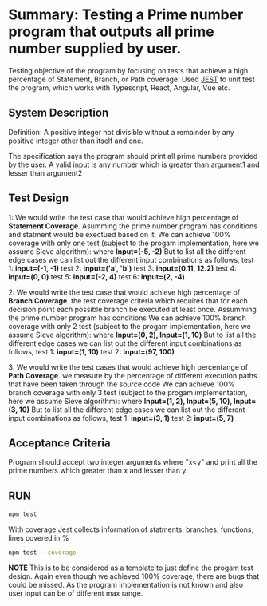 # Summary: Testing a Prime number program that outputs all prime number supplied by user. 
Testing objective of the program by focusing on tests that achieve a high percentage of Statement, Branch, or Path coverage.
Used [JEST](https://jestjs.io/) to unit test the program, which works with Typescript, React, Angular, Vue etc.

## System Description
Definition: A positive integer not divisible without a remainder by any positive integer other than itself and one.

The specification says the program should print all prime numbers provided by the user. A valid input is any number which is greater than argument1 and lesser than argument2

## Test Design
1: We would write the test case that would achieve high percentage of **Statement Coverage**. Asumming the prime number program has conditions and statment would be exectued based on it.
We can achieve 100% coverage with only one test (subject to the progam implementation, here we assume Sieve algorithm): where **Input=(-5, -2)**
But to list all the different edge cases we can list out the different input combinations as follows,
test 1: **input=(-1, -1)**
test 2: **input=('a', 'b')**
test 3: **input=(0.11, 12.2)**
test 4: **input=(0, 0)**
test 5: **input=(-2, 4)**
test 6: **input=(2, -4)**

2: We would write the test case that would achieve high percentage of **Branch Coverage**. the test coverage criteria which requires that for each decision point each possible branch be executed at least once. Assumming the prime number program has conditions
We can achieve 100% branch coverage with only 2 test (subject to the progam implementation, here we assume Sieve algorithm): where **Input=(0, 2), Input=(1, 10)**
But to list all the different edge cases we can list out the different input combinations as follows,
test 1: **input=(1, 10)**
test 2: **input=(97, 100)**

3: We would write the test cases that would achieve high percentange of **Path Coverage**. we measure by the percentage of different execution paths that have been taken through the source code
We can achieve 100% branch coverage with only 3 test (subject to the progam implementation, here we assume Sieve algorithm): where **Input=(1, 2), Input=(5, 10), Input=(3, 10)**
But to list all the different edge cases we can list out the different input combinations as follows,
test 1: **input=(3, 1)**
test 2: **input=(5, 7)**

## Acceptance Criteria
Program should accept two integer arguments where "x<y" and print all the prime numbers which greater than x and lesser than y.

## RUN
```sh
npm test
```
With coverage Jest collects information of statments, branches, functions, lines covered in %
```sh
npm test --coverage
```

**NOTE**
This is to be considered as a template to just define the progam test design.
Again even though we achieved 100% coverage, there are bugs that could be missed. As the program implementation is not known and also user input can be of different max range.

